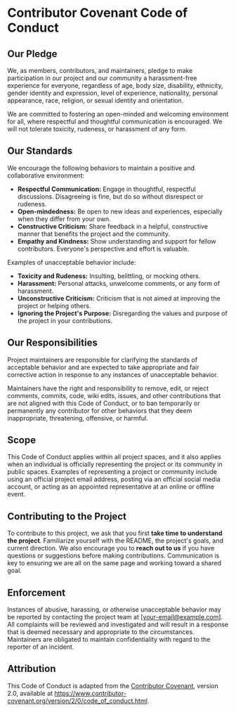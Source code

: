 # Contributor Covenant Code of Conduct

## Our Pledge

We, as members, contributors, and maintainers, pledge to make participation in our project and our community a harassment-free experience for everyone, regardless of age, body size, disability, ethnicity, gender identity and expression, level of experience, nationality, personal appearance, race, religion, or sexual identity and orientation.

We are committed to fostering an open-minded and welcoming environment for all, where respectful and thoughtful communication is encouraged. We will not tolerate toxicity, rudeness, or harassment of any form.

## Our Standards

We encourage the following behaviors to maintain a positive and collaborative environment:

- **Respectful Communication:** Engage in thoughtful, respectful discussions. Disagreeing is fine, but do so without disrespect or rudeness.
- **Open-mindedness:** Be open to new ideas and experiences, especially when they differ from your own.
- **Constructive Criticism:** Share feedback in a helpful, constructive manner that benefits the project and the community.
- **Empathy and Kindness:** Show understanding and support for fellow contributors. Everyone's perspective and effort is valuable.

Examples of unacceptable behavior include:

- **Toxicity and Rudeness:** Insulting, belittling, or mocking others.
- **Harassment:** Personal attacks, unwelcome comments, or any form of harassment.
- **Unconstructive Criticism:** Criticism that is not aimed at improving the project or helping others.
- **Ignoring the Project's Purpose:** Disregarding the values and purpose of the project in your contributions.

## Our Responsibilities

Project maintainers are responsible for clarifying the standards of acceptable behavior and are expected to take appropriate and fair corrective action in response to any instances of unacceptable behavior.

Maintainers have the right and responsibility to remove, edit, or reject comments, commits, code, wiki edits, issues, and other contributions that are not aligned with this Code of Conduct, or to ban temporarily or permanently any contributor for other behaviors that they deem inappropriate, threatening, offensive, or harmful.

## Scope

This Code of Conduct applies within all project spaces, and it also applies when an individual is officially representing the project or its community in public spaces. Examples of representing a project or community include using an official project email address, posting via an official social media account, or acting as an appointed representative at an online or offline event.

## Contributing to the Project

To contribute to this project, we ask that you first **take time to understand the project**. Familiarize yourself with the README, the project's goals, and current direction. We also encourage you to **reach out to us** if you have questions or suggestions before making contributions. Communication is key to ensuring we are all on the same page and working toward a shared goal.

## Enforcement

Instances of abusive, harassing, or otherwise unacceptable behavior may be reported by contacting the project team at [your-email@example.com]. All complaints will be reviewed and investigated and will result in a response that is deemed necessary and appropriate to the circumstances. Maintainers are obligated to maintain confidentiality with regard to the reporter of an incident.

## Attribution

This Code of Conduct is adapted from the [Contributor Covenant](https://www.contributor-covenant.org/), version 2.0, available at https://www.contributor-covenant.org/version/2/0/code_of_conduct.html.
